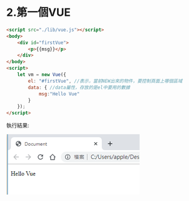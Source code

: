 # 2.第一個VUE

```html
<script src="./lib/vue.js"></script>
<body>
    <div id="firstVue">
        <p>{{msg}}</p>
    </div>
</body>
<script>
    let vm = new Vue({
        el: "#firstVue", //表示，當前NEW出來的物件，要控制頁面上哪個區域
        data: { //data屬性，存放的是el中要用的數據
            msg:"Hello Vue"
        }
    });
</script>
```
執行結果:

![040](../images/pic040.png)